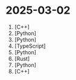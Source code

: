 # 2025-03-02

1. [](https://github.comundefined "Truly independent web browser") [C++]
2. [](https://github.comundefined "The python library for real-time communication") [Python]
3. [](https://github.comundefined "Toolkit for linearizing PDFs for LLM datasets/training") [Python]
4. [](https://github.comundefined "High performance self-hosted photo and video management solution.") [TypeScript]
5. [](https://github.comundefined "✨易上手的多平台 LLM 聊天机器人及开发框架✨。支持 QQ、QQ频道、Telegram、微信个人号(Gewechat)、企业微信、飞书、内置 Web Chat，OpenAI GPT、DeepSeek、Ollama、Llama、GLM、Gemini、硅基流动、月之暗面、OneAPI、LLMTuner，支持 LLM Agent 插件开发，可视化面板。一键部署。支持 Dify 工作流、代码执行器、Whisper 语音转文字。") [Python]
6. [](https://github.comundefined "The trust-minimized, zero-knowledge bridging protocol, designed for censorship resistance, extremely high security, and usage in decentralized finance.") [Rust]
7. [](https://github.comundefined "Vision agent") [Python]
8. [](https://github.comundefined "Scripting platform, modding framework and VR support for all RE Engine games") [C++]
